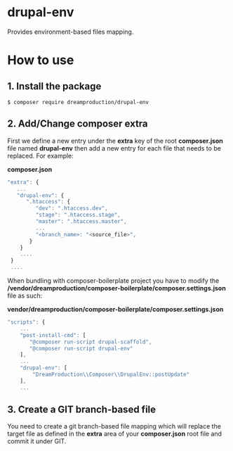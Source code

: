 # drupal-env
Provides environment-based files mapping.

# How to use
## 1. Install the package
`$ composer require dreamproduction/drupal-env`

## 2. Add/Change composer extra
First we define a new entry under the **extra** key of the root **composer.json** file named **drupal-env** then add a new entry for each file that needs to be replaced. For example:

**composer.json**
```javascript
"extra": {
   ...
   "drupal-env": {
      ".htaccess": {
         "dev": ".htaccess.dev",
         "stage": ".htaccess.stage",
         "master": ".htaccess.master",
         ...
         "<branch_name>: "<source_file>",
       }
    }
    ....
 }
 ....
 ```

When bundling with composer-boilerplate project you have to modify the **/vendor/dreamproduction/composer-boilerplate/composer.settings.json**  file as such:

**vendor/dreamproduction/composer-boilerplate/composer.settings.json**
```javascript
"scripts": {
    ...
    "post-install-cmd": [
       "@composer run-script drupal-scaffold",
       "@composer run-script drupal-env"
    ],
    ...
    "drupal-env": [
        "DreamProduction\\Composer\\DrupalEnv::postUpdate"
    ],
    ...
```
## 3. Create a GIT branch-based file
You need to create a git branch-based file mapping which will replace the target file as defined in the **extra** area of your **composer.json** root file and commit it under GIT.